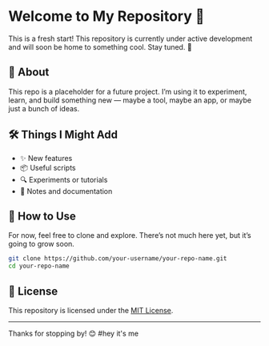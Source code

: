 
# Welcome to My Repository 👋

This is a fresh start! This repository is currently under active development and will soon be home to something cool. Stay tuned. 🚧

## 📌 About

This repo is a placeholder for a future project. I’m using it to experiment, learn, and build something new — maybe a tool, maybe an app, or maybe just a bunch of ideas.

## 🛠️ Things I Might Add

- ✨ New features
- 📦 Useful scripts
- 🔍 Experiments or tutorials
- 🧠 Notes and documentation

## 🚀 How to Use

For now, feel free to clone and explore. There’s not much here yet, but it’s going to grow soon.

```bash
git clone https://github.com/your-username/your-repo-name.git
cd your-repo-name
```

## 📄 License

This repository is licensed under the [MIT License](LICENSE).

---

Thanks for stopping by! 😊
#hey it's me